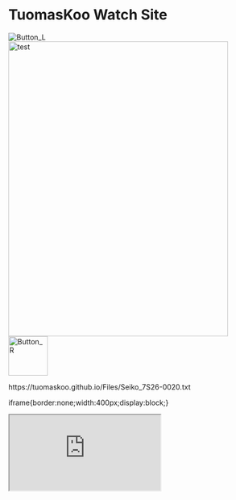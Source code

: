 <h1>TuomasKoo Watch Site</h1>
<p><img src="https://tuomaskoo.github.io/UI/Button_L.png" alt="Button_L" /> <img src="https://tuomaskoo.github.io/Files/Seiko 7s26-0020_1.jpg" alt="test" width="436" height="585" /><img src="https://tuomaskoo.github.io/UI/Button_R.png" alt="Button_R" width="78" height="78" /></p>
<p>https://tuomaskoo.github.io/Files/Seiko_7S26-0020.txt</p>

<p>iframe{border:none;width:400px;display:block;}</p>
<iframe src="https://tuomaskoo.github.io/Files/Seiko_7S26-0020.txt"></iframe>
